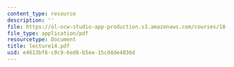 ```yaml
---
content_type: resource
description: ''
file: https://ol-ocw-studio-app-production.s3.amazonaws.com/courses/18-366-random-walks-and-diffusion-fall-2006/e4613bf6c0c96ed8b5ea15cd4de4036d_lecture14.pdf
file_type: application/pdf
resourcetype: Document
title: lecture14.pdf
uid: e4613bf6-c0c9-6ed8-b5ea-15cd4de4036d
---
```

